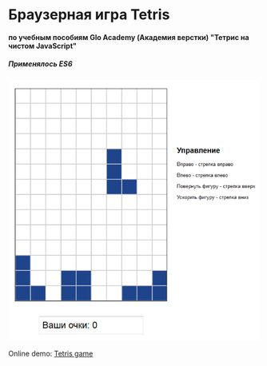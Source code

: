 # Браузерная игра Tetris

#### по учебным пособиям Glo Academy (Академия верстки) "Тетрис на чистом JavaScript"

##### Применялось ES6

![Screenshot](images/screenshot-tetris.png)

Online demo: [Tetris game](https://ma1ex.github.io/Tetris-Game/)